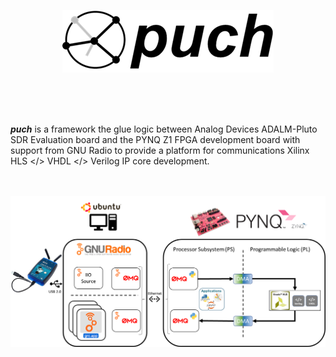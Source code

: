 <p align="center">
  <img src="./doc/puch-logo-1.png">
</p>

<br>
<br>
<br>


***puch*** is a framework the glue logic between Analog Devices ADALM-Pluto SDR Evaluation board and the PYNQ Z1 FPGA development board with support from GNU Radio to provide a platform for communications Xilinx HLS </> VHDL </> Verilog IP core development.

<br>
<br>

<img align="center" src="./doc/puch-detailed-level-diagram.png">


